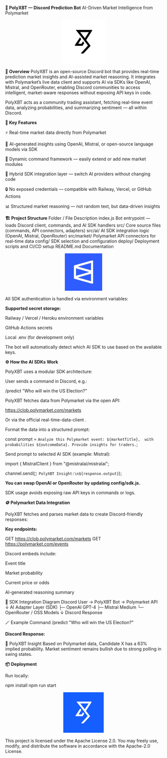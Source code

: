 **🧠 PolyXBT — Discord Prediction Bot**
AI-Driven Market Intelligence from Polymarket
<p align="center"> <img src="https://raw.githubusercontent.com/polyxbt-bot/polyxbt-bot/main/assets/polyxbt-logo-dark.png" width="140" alt="PolyXBT Logo"> </p> 


**💬 Overview**
PolyXBT is an open-source Discord bot that provides real-time prediction market insights and AI-assisted market reasoning.
It integrates with Polymarket’s live data client and supports AI via SDKs like OpenAI, Mistral, and OpenRouter, enabling Discord communities to access intelligent, market-aware responses without exposing API keys in code.

PolyXBT acts as a community trading assistant, fetching real-time event data, analyzing probabilities, and summarizing sentiment — all within Discord.

**🧩 Key Features**

⚡ Real-time market data directly from Polymarket

🤖 AI-generated insights using OpenAI, Mistral, or open-source language models via SDK

🔄 Dynamic command framework — easily extend or add new market modules

🧠 Hybrid SDK integration layer — switch AI providers without changing code

🔒 No exposed credentials — compatible with Railway, Vercel, or GitHub Actions

📊 Structured market reasoning — not random text, but data-driven insights

**🏗️ Project Structure**
Folder / File	Description
index.js	Bot entrypoint — loads Discord client, commands, and AI SDK handlers
src/	Core source files (commands, API connectors, adapters)
src/ai/	AI SDK integration logic (OpenAI, Mistral, OpenRouter)
src/market/	Polymarket API connectors for real-time data
config/	SDK selection and configuration
deploy/	Deployment scripts and CI/CD setup
README.md	Documentation

<p align="center"> <img src="https://raw.githubusercontent.com/polyxbt-bot/polyxbt-bot/main/assets/polymarket-logo.png" width="120" alt="Polymarket"> </p>



All SDK authentication is handled via environment variables:

**Supported secret storage:**

Railway / Vercel / Heroku environment variables

GitHub Actions secrets

Local .env (for development only)

The bot will automatically detect which AI SDK to use based on the available keys.

**⚙️ How the AI SDKs Work**

PolyXBT uses a modular SDK architecture:

User sends a command in Discord, e.g.:

/predict "Who will win the US Election?"


PolyXBT fetches data from Polymarket via the open API:

https://clob.polymarket.com/markets


Or via the official real-time-data-client
.

Format the data into a structured prompt:

const prompt = `Analyze this Polymarket event: ${marketTitle}, 
with probabilities ${outcomeData}. Provide insights for traders.`;


Send prompt to selected AI SDK (example: Mistral):

import { MistralClient } from "@mistralai/mistralai";

channel.send(`🧠 PolyXBT Insight:\n${response.output}`);


**You can swap OpenAI or OpenRouter by updating config/sdk.js.**

SDK usage avoids exposing raw API keys in commands or logs.

**🪙 Polymarket Data Integration**

PolyXBT fetches and parses market data to create Discord-friendly responses:

**Key endpoints:**

GET https://clob.polymarket.com/markets
GET https://polymarket.com/events


Discord embeds include:

Event title

Market probability

Current price or odds

AI-generated reasoning summary

🧠 SDK Integration Diagram
Discord User → PolyXBT Bot → Polymarket API
                     ↓
             AI Adapter Layer (SDK)
     ├─ OpenAI GPT-4
     ├─ Mistral Medium
     └─ OpenRouter / OSS Models
                     ↓
              Discord Response

🪄 Example Command
/predict "Who will win the US Election?"


**Discord Response:**

🧠 PolyXBT Insight
Based on Polymarket data, Candidate X has a 63% implied probability.
Market sentiment remains bullish due to strong polling in swing states.

**📦 Deployment**

Run locally:

npm install
npm run start


<p align="center"> <img src="https://raw.githubusercontent.com/polyxbt-bot/polyxbt-bot/main/assets/polyxbt-logo-blue.png" width="130" alt="PolyXBT"> 

  
This project is licensed under the Apache License 2.0. You may freely use, modify, and distribute the software in accordance with the Apache-2.0 License.
